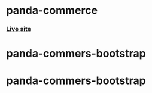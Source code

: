 # panda-commerce

### [Live site](https://programminghero1.github.io/panda-commerce/)
# panda-commers-bootstrap
# panda-commers-bootstrap
